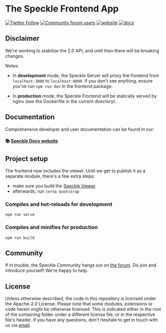 # The Speckle Frontend App

[![Twitter Follow](https://img.shields.io/twitter/follow/SpeckleSystems?style=social)](https://twitter.com/SpeckleSystems) [![Community forum users](https://img.shields.io/discourse/users?server=https%3A%2F%2Fspeckle.community&style=flat-square&logo=discourse&logoColor=white)](https://speckle.community) [![website](https://img.shields.io/badge/https://-speckle.systems-royalblue?style=flat-square)](https://speckle.systems) [![docs](https://img.shields.io/badge/docs-speckle.guide-orange?style=flat-square&logo=read-the-docs&logoColor=white)](https://speckle.guide/dev/)

## Disclaimer

We're working to stabilize the 2.0 API, and until then there will be breaking changes.

Notes:

- In **development** mode, the Speckle Server will proxy the frontend from `localhost:3000` to `localhost:8080`. If you don't see anything, ensure you've run `npm run dev` in the frontend package.

- In **production** mode, the Speckle Frontend will be statically served by nginx (see the Dockerfile in the current directory).

## Documentation

Comprehensive developer and user documentation can be found in our:

#### 📚 [Speckle Docs website](https://speckle.guide/dev/)

## Project setup

The frontend now includes the viewer. Until we get to publish it as a separate module, there's a few extra steps:

- make sure you build the [Speckle Viewer](../viewer)
- afterwards, run `lerna bootstrap`

### Compiles and hot-reloads for development

```
npm run serve
```

### Compiles and minifies for production

```
npm run build
```

## Community

If in trouble, the Speckle Community hangs out on [the forum](https://speckle.community). Do join and introduce yourself! We're happy to help.

## License

Unless otherwise described, the code in this repository is licensed under the Apache-2.0 License. Please note that some modules, extensions or code herein might be otherwise licensed. This is indicated either in the root of the containing folder under a different license file, or in the respective file's header. If you have any questions, don't hesitate to get in touch with us via [email](mailto:hello@speckle.systems).
